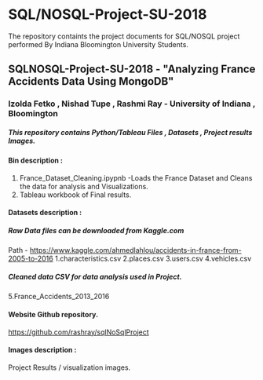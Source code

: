 # SQL/NOSQL-Project-SU-2018
The repository containts the project documents for SQL/NOSQL project performed By Indiana Bloomington University Students.
## SQLNOSQL-Project-SU-2018 - "Analyzing France Accidents Data Using  MongoDB"
### Izolda Fetko , Nishad Tupe , Rashmi Ray - University of Indiana , Bloomington 
##### This repository contains Python/Tableau Files , Datasets , Project results  Images. 

#### Bin description :

1. France_Dataset_Cleaning.ipypnb -Loads the France Dataset and Cleans the data for analysis and Visualizations. 
2. Tableau workbook of Final results.

#### Datasets description :
##### Raw Data files can be downloaded from Kaggle.com
Path - https://www.kaggle.com/ahmedlahlou/accidents-in-france-from-2005-to-2016
1.characteristics.csv
2.places.csv
3.users.csv
4.vehicles.csv

##### Cleaned data CSV for data analysis used in Project.
5.France_Accidents_2013_2016

#### Website Github repository.
https://github.com/rashray/sqlNoSqlProject

#### Images description :
Project Results / visualization images. 


